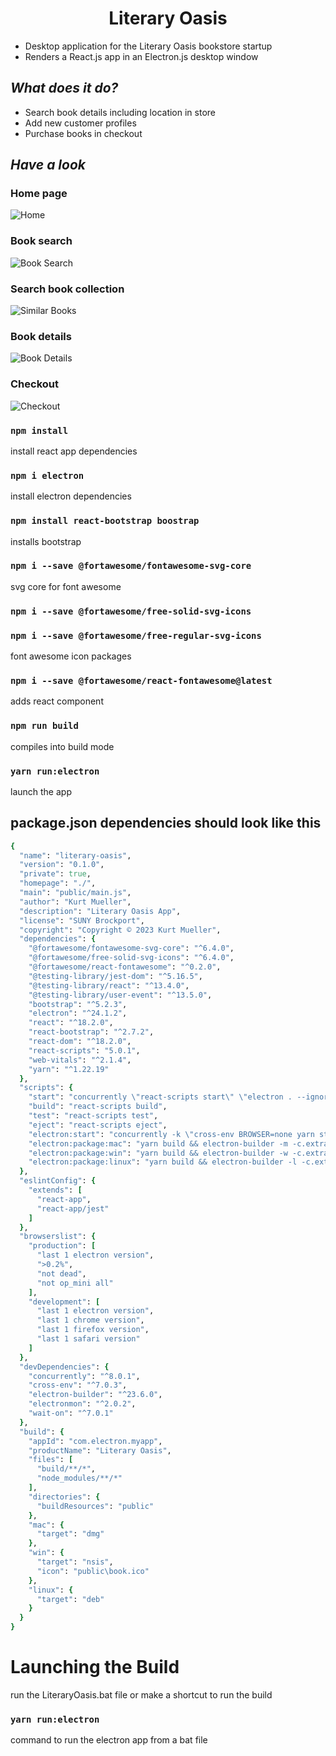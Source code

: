 <h1 align="center"> Literary Oasis </h1>

- Desktop application for the Literary Oasis bookstore startup
- Renders a React.js app in an Electron.js desktop window

## *What does it do?*

- Search book details including location in store
- Add new customer profiles
- Purchase books in checkout

## *Have a look*
### Home page
![Home](https://github.com/kmuel4/cis202-LiteraryOasis/blob/master/PresenationFiles/Screenshots/home.png)
### Book search
![Book Search](https://github.com/kmuel4/cis202-LiteraryOasis/blob/master/PresenationFiles/Screenshots/search.png)
### Search book collection
![Similar Books](https://github.com/kmuel4/cis202-LiteraryOasis/blob/master/PresenationFiles/Screenshots/similarbooks.png)
### Book details
![Book Details](https://github.com/kmuel4/cis202-LiteraryOasis/blob/master/PresenationFiles/Screenshots/bookdetails.png)
### Checkout
![Checkout](https://github.com/kmuel4/cis202-LiteraryOasis/blob/master/PresenationFiles/Screenshots/checkout.png)

### `npm install`

install react app dependencies

### `npm i electron`

install electron dependencies

### `npm install react-bootstrap boostrap`

installs bootstrap

### `npm i --save @fortawesome/fontawesome-svg-core`

svg core for font awesome

### `npm i --save @fortawesome/free-solid-svg-icons`
### `npm i --save @fortawesome/free-regular-svg-icons`

font awesome icon packages

### `npm i --save @fortawesome/react-fontawesome@latest`

adds react component

### `npm run build`

compiles into build mode

### `yarn run:electron`

launch the app

## package.json dependencies should look like this
```ruby
{
  "name": "literary-oasis",
  "version": "0.1.0",
  "private": true,
  "homepage": "./",
  "main": "public/main.js",
  "author": "Kurt Mueller",
  "description": "Literary Oasis App",
  "license": "SUNY Brockport",
  "copyright": "Copyright © 2023 Kurt Mueller",
  "dependencies": {
    "@fortawesome/fontawesome-svg-core": "^6.4.0",
    "@fortawesome/free-solid-svg-icons": "^6.4.0",
    "@fortawesome/react-fontawesome": "^0.2.0",
    "@testing-library/jest-dom": "^5.16.5",
    "@testing-library/react": "^13.4.0",
    "@testing-library/user-event": "^13.5.0",
    "bootstrap": "^5.2.3",
    "electron": "^24.1.2",
    "react": "^18.2.0",
    "react-bootstrap": "^2.7.2",
    "react-dom": "^18.2.0",
    "react-scripts": "5.0.1",
    "web-vitals": "^2.1.4",
    "yarn": "^1.22.19"
  },
  "scripts": {
    "start": "concurrently \"react-scripts start\" \"electron . --ignore-certificate-errors\"",
    "build": "react-scripts build",
    "test": "react-scripts test",
    "eject": "react-scripts eject",
    "electron:start": "concurrently -k \"cross-env BROWSER=none yarn start\" \"wait-on http://localhost:3000 && electronmon .\"",
    "electron:package:mac": "yarn build && electron-builder -m -c.extraMetadata.main=build/electron.js",
    "electron:package:win": "yarn build && electron-builder -w -c.extraMetadata.main=build/electron.js",
    "electron:package:linux": "yarn build && electron-builder -l -c.extraMetadata.main=build/electron.js"
  },
  "eslintConfig": {
    "extends": [
      "react-app",
      "react-app/jest"
    ]
  },
  "browserslist": {
    "production": [
      "last 1 electron version",
      ">0.2%",
      "not dead",
      "not op_mini all"
    ],
    "development": [
      "last 1 electron version",
      "last 1 chrome version",
      "last 1 firefox version",
      "last 1 safari version"
    ]
  },
  "devDependencies": {
    "concurrently": "^8.0.1",
    "cross-env": "^7.0.3",
    "electron-builder": "^23.6.0",
    "electronmon": "^2.0.2",
    "wait-on": "^7.0.1"
  },
  "build": {
    "appId": "com.electron.myapp",
    "productName": "Literary Oasis",
    "files": [
      "build/**/*",
      "node_modules/**/*"
    ],
    "directories": {
      "buildResources": "public"
    },
    "mac": {
      "target": "dmg"
    },
    "win": {
      "target": "nsis",
      "icon": "public\book.ico"
    },
    "linux": {
      "target": "deb"
    }
  }
}

```
# Launching the Build
run the LiteraryOasis.bat file or make a shortcut to run the build

### `yarn run:electron`

command to run the electron app from a bat file








